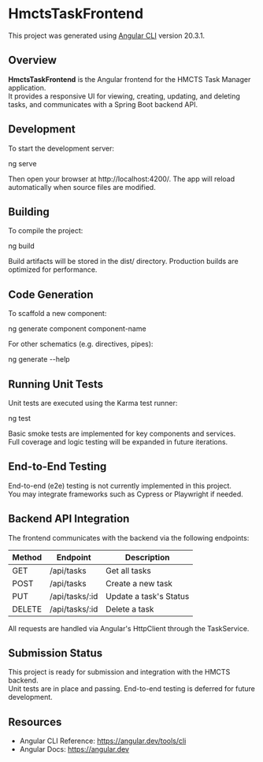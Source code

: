 # HmctsTaskFrontend

This project was generated using [Angular CLI](https://github.com/angular/angular-cli) version 20.3.1.

## Overview

**HmctsTaskFrontend** is the Angular frontend for the HMCTS Task Manager application.  
It provides a responsive UI for viewing, creating, updating, and deleting tasks, and communicates with a Spring Boot backend API.

## Development

To start the development server:

ng serve

Then open your browser at http://localhost:4200/. The app will reload automatically when source files are modified.

## Building

To compile the project:

ng build

Build artifacts will be stored in the dist/ directory. Production builds are optimized for performance.

## Code Generation

To scaffold a new component:

ng generate component component-name

For other schematics (e.g. directives, pipes):

ng generate --help

## Running Unit Tests

Unit tests are executed using the Karma test runner:

ng test

Basic smoke tests are implemented for key components and services.  
Full coverage and logic testing will be expanded in future iterations.

## End-to-End Testing

End-to-end (e2e) testing is not currently implemented in this project.  
You may integrate frameworks such as Cypress or Playwright if needed.

## Backend API Integration

The frontend communicates with the backend via the following endpoints:

Method | Endpoint         | Description         
-------|------------------|---------------------
GET    | /api/tasks       | Get all tasks     
POST   | /api/tasks       | Create a new task   
PUT    | /api/tasks/:id   | Update a task's Status       
DELETE | /api/tasks/:id   | Delete a task       

All requests are handled via Angular's HttpClient through the TaskService.

## Submission Status

This project is ready for submission and integration with the HMCTS backend.  
Unit tests are in place and passing. End-to-end testing is deferred for future development.

## Resources

- Angular CLI Reference: https://angular.dev/tools/cli
- Angular Docs: https://angular.dev